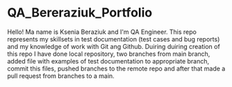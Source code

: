 # QA_Bereraziuk_Portfolio
Hello! Ma name is Ksenia Beraziuk and I'm QA Engineer. This repo represents my skillsets in test documentation (test cases and bug reports) 
and my knowledge of work with Git ang Github. Duiring duiring creation of this repo I have done local repository, 
two branches from main branch, added file with examples of test documentation to appropriate branch, commit this files,
pushed branches to the remote repo and after that made a pull request from branches to a main.
